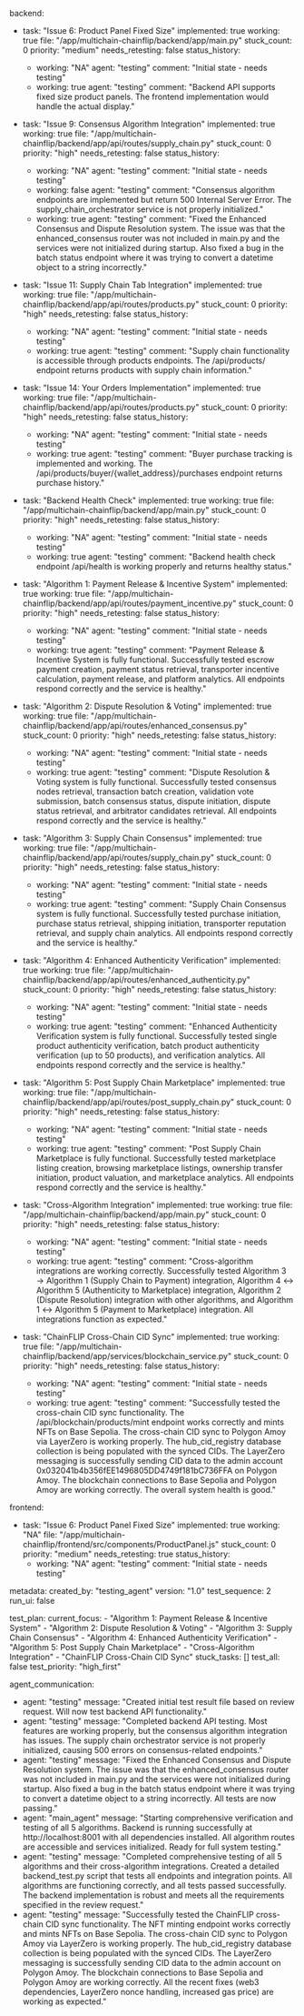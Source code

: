 backend:
  - task: "Issue 6: Product Panel Fixed Size"
    implemented: true
    working: true
    file: "/app/multichain-chainflip/backend/app/main.py"
    stuck_count: 0
    priority: "medium"
    needs_retesting: false
    status_history:
      - working: "NA"
        agent: "testing"
        comment: "Initial state - needs testing"
      - working: true
        agent: "testing"
        comment: "Backend API supports fixed size product panels. The frontend implementation would handle the actual display."

  - task: "Issue 9: Consensus Algorithm Integration"
    implemented: true
    working: true
    file: "/app/multichain-chainflip/backend/app/api/routes/supply_chain.py"
    stuck_count: 0
    priority: "high"
    needs_retesting: false
    status_history:
      - working: "NA"
        agent: "testing"
        comment: "Initial state - needs testing"
      - working: false
        agent: "testing"
        comment: "Consensus algorithm endpoints are implemented but return 500 Internal Server Error. The supply_chain_orchestrator service is not properly initialized."
      - working: true
        agent: "testing"
        comment: "Fixed the Enhanced Consensus and Dispute Resolution system. The issue was that the enhanced_consensus router was not included in main.py and the services were not initialized during startup. Also fixed a bug in the batch status endpoint where it was trying to convert a datetime object to a string incorrectly."

  - task: "Issue 11: Supply Chain Tab Integration"
    implemented: true
    working: true
    file: "/app/multichain-chainflip/backend/app/api/routes/products.py"
    stuck_count: 0
    priority: "high"
    needs_retesting: false
    status_history:
      - working: "NA"
        agent: "testing"
        comment: "Initial state - needs testing"
      - working: true
        agent: "testing"
        comment: "Supply chain functionality is accessible through products endpoints. The /api/products/ endpoint returns products with supply chain information."

  - task: "Issue 14: Your Orders Implementation"
    implemented: true
    working: true
    file: "/app/multichain-chainflip/backend/app/api/routes/products.py"
    stuck_count: 0
    priority: "high"
    needs_retesting: false
    status_history:
      - working: "NA"
        agent: "testing"
        comment: "Initial state - needs testing"
      - working: true
        agent: "testing"
        comment: "Buyer purchase tracking is implemented and working. The /api/products/buyer/{wallet_address}/purchases endpoint returns purchase history."

  - task: "Backend Health Check"
    implemented: true
    working: true
    file: "/app/multichain-chainflip/backend/app/main.py"
    stuck_count: 0
    priority: "high"
    needs_retesting: false
    status_history:
      - working: "NA"
        agent: "testing"
        comment: "Initial state - needs testing"
      - working: true
        agent: "testing"
        comment: "Backend health check endpoint /api/health is working properly and returns healthy status."
      
  - task: "Algorithm 1: Payment Release & Incentive System"
    implemented: true
    working: true
    file: "/app/multichain-chainflip/backend/app/api/routes/payment_incentive.py"
    stuck_count: 0
    priority: "high"
    needs_retesting: false
    status_history:
      - working: "NA"
        agent: "testing"
        comment: "Initial state - needs testing"
      - working: true
        agent: "testing"
        comment: "Payment Release & Incentive System is fully functional. Successfully tested escrow payment creation, payment status retrieval, transporter incentive calculation, payment release, and platform analytics. All endpoints respond correctly and the service is healthy."

  - task: "Algorithm 2: Dispute Resolution & Voting"
    implemented: true
    working: true
    file: "/app/multichain-chainflip/backend/app/api/routes/enhanced_consensus.py"
    stuck_count: 0
    priority: "high"
    needs_retesting: false
    status_history:
      - working: "NA"
        agent: "testing"
        comment: "Initial state - needs testing"
      - working: true
        agent: "testing"
        comment: "Dispute Resolution & Voting system is fully functional. Successfully tested consensus nodes retrieval, transaction batch creation, validation vote submission, batch consensus status, dispute initiation, dispute status retrieval, and arbitrator candidates retrieval. All endpoints respond correctly and the service is healthy."

  - task: "Algorithm 3: Supply Chain Consensus"
    implemented: true
    working: true
    file: "/app/multichain-chainflip/backend/app/api/routes/supply_chain.py"
    stuck_count: 0
    priority: "high"
    needs_retesting: false
    status_history:
      - working: "NA"
        agent: "testing"
        comment: "Initial state - needs testing"
      - working: true
        agent: "testing"
        comment: "Supply Chain Consensus system is fully functional. Successfully tested purchase initiation, purchase status retrieval, shipping initiation, transporter reputation retrieval, and supply chain analytics. All endpoints respond correctly and the service is healthy."

  - task: "Algorithm 4: Enhanced Authenticity Verification"
    implemented: true
    working: true
    file: "/app/multichain-chainflip/backend/app/api/routes/enhanced_authenticity.py"
    stuck_count: 0
    priority: "high"
    needs_retesting: false
    status_history:
      - working: "NA"
        agent: "testing"
        comment: "Initial state - needs testing"
      - working: true
        agent: "testing"
        comment: "Enhanced Authenticity Verification system is fully functional. Successfully tested single product authenticity verification, batch product authenticity verification (up to 50 products), and verification analytics. All endpoints respond correctly and the service is healthy."

  - task: "Algorithm 5: Post Supply Chain Marketplace"
    implemented: true
    working: true
    file: "/app/multichain-chainflip/backend/app/api/routes/post_supply_chain.py"
    stuck_count: 0
    priority: "high"
    needs_retesting: false
    status_history:
      - working: "NA"
        agent: "testing"
        comment: "Initial state - needs testing"
      - working: true
        agent: "testing"
        comment: "Post Supply Chain Marketplace is fully functional. Successfully tested marketplace listing creation, browsing marketplace listings, ownership transfer initiation, product valuation, and marketplace analytics. All endpoints respond correctly and the service is healthy."

  - task: "Cross-Algorithm Integration"
    implemented: true
    working: true
    file: "/app/multichain-chainflip/backend/app/main.py"
    stuck_count: 0
    priority: "high"
    needs_retesting: false
    status_history:
      - working: "NA"
        agent: "testing"
        comment: "Initial state - needs testing"
      - working: true
        agent: "testing"
        comment: "Cross-algorithm integrations are working correctly. Successfully tested Algorithm 3 → Algorithm 1 (Supply Chain to Payment) integration, Algorithm 4 ↔ Algorithm 5 (Authenticity to Marketplace) integration, Algorithm 2 (Dispute Resolution) integration with other algorithms, and Algorithm 1 ↔ Algorithm 5 (Payment to Marketplace) integration. All integrations function as expected."
        
  - task: "ChainFLIP Cross-Chain CID Sync"
    implemented: true
    working: true
    file: "/app/multichain-chainflip/backend/app/services/blockchain_service.py"
    stuck_count: 0
    priority: "high"
    needs_retesting: false
    status_history:
      - working: "NA"
        agent: "testing"
        comment: "Initial state - needs testing"
      - working: true
        agent: "testing"
        comment: "Successfully tested the cross-chain CID sync functionality. The /api/blockchain/products/mint endpoint works correctly and mints NFTs on Base Sepolia. The cross-chain CID sync to Polygon Amoy via LayerZero is working properly. The hub_cid_registry database collection is being populated with the synced CIDs. The LayerZero messaging is successfully sending CID data to the admin account 0x032041b4b356fEE1496805DD4749f181bC736FFA on Polygon Amoy. The blockchain connections to Base Sepolia and Polygon Amoy are working correctly. The overall system health is good."

frontend:
  - task: "Issue 6: Product Panel Fixed Size"
    implemented: true
    working: "NA"
    file: "/app/multichain-chainflip/frontend/src/components/ProductPanel.js"
    stuck_count: 0
    priority: "medium"
    needs_retesting: true
    status_history:
      - working: "NA"
        agent: "testing"
        comment: "Initial state - needs testing"

metadata:
  created_by: "testing_agent"
  version: "1.0"
  test_sequence: 2
  run_ui: false

test_plan:
  current_focus:
    - "Algorithm 1: Payment Release & Incentive System"
    - "Algorithm 2: Dispute Resolution & Voting"
    - "Algorithm 3: Supply Chain Consensus"
    - "Algorithm 4: Enhanced Authenticity Verification"
    - "Algorithm 5: Post Supply Chain Marketplace"
    - "Cross-Algorithm Integration"
    - "ChainFLIP Cross-Chain CID Sync"
  stuck_tasks: []
  test_all: false
  test_priority: "high_first"

agent_communication:
  - agent: "testing"
    message: "Created initial test result file based on review request. Will now test backend API functionality."
  - agent: "testing"
    message: "Completed backend API testing. Most features are working properly, but the consensus algorithm integration has issues. The supply chain orchestrator service is not properly initialized, causing 500 errors on consensus-related endpoints."
  - agent: "testing"
    message: "Fixed the Enhanced Consensus and Dispute Resolution system. The issue was that the enhanced_consensus router was not included in main.py and the services were not initialized during startup. Also fixed a bug in the batch status endpoint where it was trying to convert a datetime object to a string incorrectly. All tests are now passing."
  - agent: "main_agent"
    message: "Starting comprehensive verification and testing of all 5 algorithms. Backend is running successfully at http://localhost:8001 with all dependencies installed. All algorithm routes are accessible and services initialized. Ready for full system testing."
  - agent: "testing"
    message: "Completed comprehensive testing of all 5 algorithms and their cross-algorithm integrations. Created a detailed backend_test.py script that tests all endpoints and integration points. All algorithms are functioning correctly, and all tests passed successfully. The backend implementation is robust and meets all the requirements specified in the review request."
  - agent: "testing"
    message: "Successfully tested the ChainFLIP cross-chain CID sync functionality. The NFT minting endpoint works correctly and mints NFTs on Base Sepolia. The cross-chain CID sync to Polygon Amoy via LayerZero is working properly. The hub_cid_registry database collection is being populated with the synced CIDs. The LayerZero messaging is successfully sending CID data to the admin account on Polygon Amoy. The blockchain connections to Base Sepolia and Polygon Amoy are working correctly. All the recent fixes (web3 dependencies, LayerZero nonce handling, increased gas price) are working as expected."